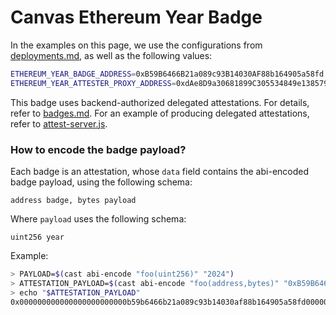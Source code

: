 # Canvas Ethereum Year Badge

In the examples on this page, we use the configurations from [deployments.md](./deployments.md), as well as the following values:

```bash
ETHEREUM_YEAR_BADGE_ADDRESS=0xB59B6466B21a089c93B14030AF88b164905a58fd
ETHEREUM_YEAR_ATTESTER_PROXY_ADDRESS=0xdAe8D9a30681899C305534849e138579aF0BF88e
```

This badge uses backend-authorized delegated attestations. For details, refer to [badges.md](./badges.md). For an example of producing delegated attestations, refer to [attest-server.js](../examples/src/attest-server.js).

### How to encode the badge payload?

Each badge is an attestation, whose `data` field contains the abi-encoded badge payload, using the following schema:

```
address badge, bytes payload
```

Where `payload` uses the following schema:

```
uint256 year
```

Example:

```bash
> PAYLOAD=$(cast abi-encode "foo(uint256)" "2024")
> ATTESTATION_PAYLOAD=$(cast abi-encode "foo(address,bytes)" "0xB59B6466B21a089c93B14030AF88b164905a58fd" "$PAYLOAD")
> echo "$ATTESTATION_PAYLOAD"
0x000000000000000000000000b59b6466b21a089c93b14030af88b164905a58fd0000000000000000000000000000000000000000000000000000000000000040000000000000000000000000000000000000000000000000000000000000002000000000000000000000000000000000000000000000000000000000000007e8
```
